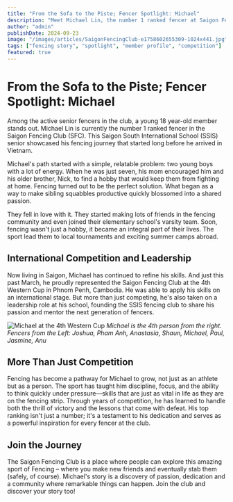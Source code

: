 ```yaml
---
title: "From the Sofa to the Piste; Fencer Spotlight: Michael"
description: "Meet Michael Lin, the number 1 ranked fencer at Saigon Fencing Club. This 18-year-old SSIS senior shares his inspiring journey from sibling rivalry to international competition."
author: "admin"
publishDate: 2024-09-23
image: "/images/articles/SaigonFencingClub-e1758602655309-1024x441.jpg"
tags: ["fencing story", "spotlight", "member profile", "competition"]
featured: true
---
```


# From the Sofa to the Piste; Fencer Spotlight: Michael

Among the active senior fencers in the club, a young 18 year-old member stands out. Michael Lin is currently the number 1 ranked fencer in the Saigon Fencing Club (SFC). This Saigon South International School (SSIS) senior showcased his fencing journey that started long before he arrived in Vietnam.

Michael's path started with a simple, relatable problem: two young boys with a lot of energy. When he was just seven, his mom encouraged him and his older brother, Nick, to find a hobby that would keep them from fighting at home. Fencing turned out to be the perfect solution. What began as a way to make sibling squabbles productive quickly blossomed into a shared passion.

They fell in love with it. They started making lots of friends in the fencing community and even joined their elementary school's varsity team. Soon, fencing wasn't just a hobby, it became an integral part of their lives. The sport lead them to local tournaments and exciting summer camps abroad.

## International Competition and Leadership

Now living in Saigon, Michael has continued to refine his skills. And just this past March, he proudly represented the Saigon Fencing Club at the 4th Western Cup in Phnom Penh, Cambodia. He was able to apply his skills on an international stage. But more than just competing, he's also taken on a leadership role at his school, founding the SSIS fencing club to share his passion and mentor the next generation of fencers.

![Michael at the 4th Western Cup](/images/articles/SaigonFencingClub-e1758602655309-1024x441.jpg)
*Michael is the 4th person from the right.*  
*Fencers from the Left: Joshua, Pham Anh, Anastasia, Shaun, Michael, Paul, Jasmine, Anu*

## More Than Just Competition

Fencing has become a pathway for Michael to grow, not just as an athlete but as a person. The sport has taught him discipline, focus, and the ability to think quickly under pressure—skills that are just as vital in life as they are on the fencing strip. Through years of competition, he has learned to handle both the thrill of victory and the lessons that come with defeat. His top ranking isn't just a number; it's a testament to his dedication and serves as a powerful inspiration for every fencer at the club.

## Join the Journey

The Saigon Fencing Club is a place where people can explore this amazing sport of Fencing – where you make new friends and eventually stab them (safely, of course). Michael's story is a discovery of passion, dedication and a community where remarkable things can happen. Join the club and discover your story too!